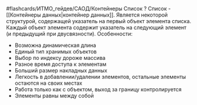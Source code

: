 #flashcards/ИТМО_гейдев/САОД/Контейнеры
Список
?
Список - [[Контейнеры данных|контейнер данных]]. Является некоторой структурой, содержащей указатель на первый объект элемента списка. Каждый объект элемента содержит указатель на следующий элемент (и предыдущий при двусвязности).
Особенности:
- Возможна динамическая длина
- Единый тип хранимых объектов
- Выбор по индексу дороже массива
- Разное время доступа к элементам
- Больший размер накладных данных
- Легкость в добавлении/удалении элементов, остальные элементы остаются на своих местах
- Работа только как с объектом, выход за границу контролируется
- Элементы равны между собой
